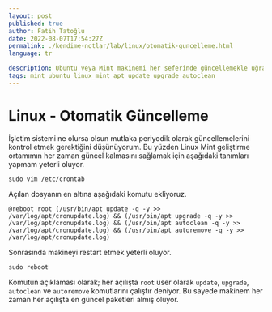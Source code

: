 ```yaml
---
layout: post
published: true
author: Fatih Tatoğlu
date: 2022-08-07T17:54:27Z
permalink: ./kendime-notlar/lab/linux/otomatik-guncelleme.html
language: tr

description: Ubuntu veya Mint makinemi her seferinde güncellemekle uğraşmak yerine bu işlemi otomatik olarak yaptırıyorum.
tags: mint ubuntu linux_mint apt update upgrade autoclean
---
```


# Linux - Otomatik Güncelleme

İşletim sistemi ne olursa olsun mutlaka periyodik olarak güncellemelerini kontrol etmek gerektiğini düşünüyorum. Bu yüzden Linux Mint geliştirme ortamımın her zaman güncel kalmasını sağlamak için aşağıdaki tanımları yapmam yeterli oluyor.

```shell
sudo vim /etc/crontab
```

Açılan dosyanın en altına aşağıdaki komutu ekliyoruz.

```nestedtext
@reboot root (/usr/bin/apt update -q -y >> /var/log/apt/cronupdate.log) && (/usr/bin/apt upgrade -q -y >> /var/log/apt/cronupdate.log) && (/usr/bin/apt autoclean -q -y >> /var/log/apt/cronupdate.log) && (/usr/bin/apt autoremove -q -y >> /var/log/apt/cronupdate.log)
```

Sonrasında makineyi restart etmek yeterli oluyor.

```shell
sudo reboot
```

Komutun açıklaması olarak; her açılışta `root` user olarak `update`, `upgrade`, `autoclean` ve `autoremove` komutlarını çalıştır deniyor. Bu sayede makinem her zaman her açılışta en güncel paketleri almış oluyor.
